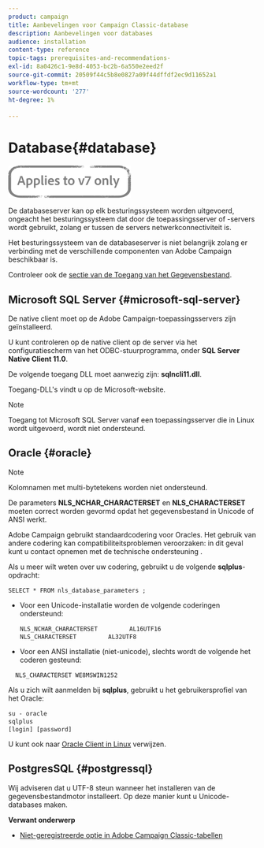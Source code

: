```yaml
---
product: campaign
title: Aanbevelingen voor Campaign Classic-database
description: Aanbevelingen voor databases
audience: installation
content-type: reference
topic-tags: prerequisites-and-recommendations-
exl-id: 8a0426c1-9e8d-4053-bc2b-6a550e2eed2f
source-git-commit: 20509f44c5b8e0827a09f44dffdf2ec9d11652a1
workflow-type: tm+mt
source-wordcount: '277'
ht-degree: 1%

---
```


# Database{#database}

![](../../assets/v7-only.svg)

De databaseserver kan op elk besturingssysteem worden uitgevoerd, ongeacht het besturingssysteem dat door de toepassingsserver of -servers wordt gebruikt, zolang er tussen de servers netwerkconnectiviteit is.

Het besturingssysteem van de databaseserver is niet belangrijk zolang er verbinding met de verschillende componenten van Adobe Campaign beschikbaar is.

Controleer ook de [sectie van de Toegang van het Gegevensbestand](../../installation/using/prerequisites-of-campaign-installation-in-linux.md#database-access-layers).

## Microsoft SQL Server {#microsoft-sql-server}

De native client moet op de Adobe Campaign-toepassingsservers zijn geïnstalleerd.

U kunt controleren op de native client op de server via het configuratiescherm van het ODBC-stuurprogramma, onder **SQL Server Native Client 11.0**.

De volgende toegang DLL moet aanwezig zijn: **sqlncli11.dll**.

Toegang-DLL&#39;s vindt u op de Microsoft-website.

>[!NOTE]
>
>Toegang tot Microsoft SQL Server vanaf een toepassingsserver die in Linux wordt uitgevoerd, wordt niet ondersteund.

## Oracle {#oracle}

>[!NOTE]
>
>Kolomnamen met multi-bytetekens worden niet ondersteund.

De parameters **NLS_NCHAR_CHARACTERSET** en **NLS_CHARACTERSET** moeten correct worden gevormd opdat het gegevensbestand in Unicode of ANSI werkt.

Adobe Campaign gebruikt standaardcodering voor Oracles. Het gebruik van andere codering kan compatibiliteitsproblemen veroorzaken: in dit geval kunt u contact opnemen met de technische ondersteuning .

Als u meer wilt weten over uw codering, gebruikt u de volgende **sqlplus**-opdracht:

```
SELECT * FROM nls_database_parameters ;
```

* Voor een Unicode-installatie worden de volgende coderingen ondersteund:

   ```
   NLS_NCHAR_CHARACTERSET         AL16UTF16
   NLS_CHARACTERSET         AL32UTF8
   ```

* Voor een ANSI installatie (niet-unicode), slechts wordt de volgende het coderen gesteund:

```
  NLS_CHARACTERSET WE8MSWIN1252
```

Als u zich wilt aanmelden bij **sqlplus**, gebruikt u het gebruikersprofiel van het Oracle:

```
su - oracle 
sqlplus 
[login] [password]
```

U kunt ook naar [Oracle Client in Linux](../../installation/using/installing-packages-with-linux.md#oracle-client-in-linux) verwijzen.

## PostgresSQL {#postgressql}

Wij adviseren dat u UTF-8 steun wanneer het installeren van de gegevensbestandmotor installeert. Op deze manier kunt u Unicode-databases maken.

**Verwant onderwerp**

* [Niet-geregistreerde optie in Adobe Campaign Classic-tabellen](https://helpx.adobe.com/campaign/kb/unlogged-tables-classic.html)
